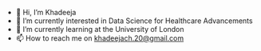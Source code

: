 - 👋 Hi, I’m Khadeeja
- 👀 I’m currently interested in Data Science for Healthcare Advancements
- 🌱 I’m currently learning at the University of London
- 📫 How to reach me on khadeejach.20@gmail.com

<!---
khadeejach20/khadeejach20 is a ✨ special ✨ repository because its `README.md` (this file) appears on your GitHub profile.
You can click the Preview link to take a look at your changes.
--->
